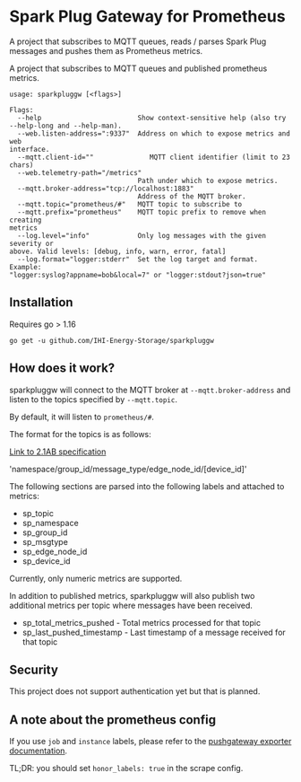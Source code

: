 # Spark Plug Gateway for Prometheus

A project that subscribes to MQTT queues, reads / parses Spark Plug messages and pushes them as Prometheus metrics.

A project that subscribes to MQTT queues and published prometheus metrics.

```
usage: sparkpluggw [<flags>]

Flags:
  --help                        Show context-sensitive help (also try
--help-long and --help-man).
  --web.listen-address=":9337"  Address on which to expose metrics and web
interface.
  --mqtt.client-id=""              MQTT client identifier (limit to 23 chars)
  --web.telemetry-path="/metrics"
                                Path under which to expose metrics.
  --mqtt.broker-address="tcp://localhost:1883"
                                Address of the MQTT broker.
  --mqtt.topic="prometheus/#"   MQTT topic to subscribe to
  --mqtt.prefix="prometheus"    MQTT topic prefix to remove when creating
metrics
  --log.level="info"            Only log messages with the given severity or
above. Valid levels: [debug, info, warn, error, fatal]
  --log.format="logger:stderr"  Set the log target and format. Example:
"logger:syslog?appname=bob&local=7" or "logger:stdout?json=true"
```

## Installation

Requires go > 1.16

```
go get -u github.com/IHI-Energy-Storage/sparkpluggw
```

## How does it work?

sparkpluggw will connect to the MQTT broker at `--mqtt.broker-address` and
listen to the topics specified by `--mqtt.topic`.

By default, it will listen to `prometheus/#`.

The format for the topics is as follows:

[Link to 2.1AB specification](https://s3.amazonaws.com/cirrus-link-com/Sparkplug+Topic+Namespace+and+State+ManagementV2.1+Apendix++Payload+B+format.pdf)

'namespace/group_id/message_type/edge_node_id/[device_id]'

The following sections are parsed into the following labels and attached to metrics:

- sp_topic
- sp_namespace
- sp_group_id
- sp_msgtype
- sp_edge_node_id
- sp_device_id

Currently, only numeric metrics are supported.

In addition to published metrics, sparkpluggw will also publish two additional metrics per topic where messages have been received.

- sp_total_metrics_pushed  - Total metrics processed for that topic
- sp_last_pushed_timestamp - Last timestamp of a message received for that topic

## Security

This project does not support authentication yet but that is planned.

## A note about the prometheus config

If you use `job` and `instance` labels, please refer to the [pushgateway
exporter
documentation](https://github.com/prometheus/pushgateway#about-the-job-and-instance-labels).

TL;DR: you should set `honor_labels: true` in the scrape config.
